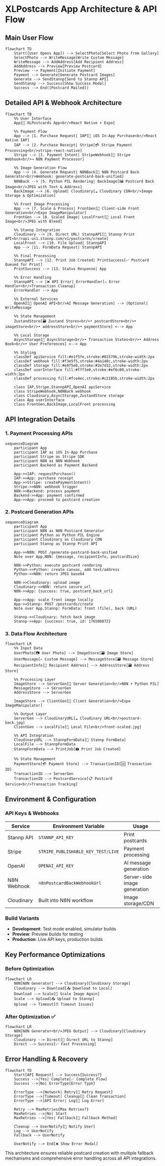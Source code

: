 # XLPostcards App Architecture & API Flow

## Main User Flow

```mermaid
flowchart TD
    Start([User Opens App]) --> SelectPhoto[Select Photo from Gallery]
    SelectPhoto --> WriteMessage[Write Custom Message]
    WriteMessage --> AddAddress[Add Recipient Address]
    AddAddress --> Preview[Preview Postcard]
    Preview --> Payment[Initiate Payment]
    Payment --> Generate[Generate Postcard Images]
    Generate --> SendStannp[Send to Stannp API]
    SendStannp --> Success[Show Success Modal]
    Success --> End([Postcard Mailed])
```

## Detailed API & Webhook Architecture

```mermaid
flowchart TB
    %% User Interface
    App[📱 XLPostcards App<br/>React Native + Expo] 
    
    %% Payment Flow
    App --> |1. Purchase Request| IAP[🍎 iOS In-App Purchase<br/>React Native IAP]
    IAP --> |2. Purchase Receipt| Stripe[💳 Stripe Payment Processing<br/>stripe-react-native]
    Stripe --> |3. Payment Intent| StripeWebhook[🔗 Stripe Webhook<br/>→ N8N Payment Processor]
    
    %% Image Generation Flow  
    App --> |4. Generate Request| N8NBack[🎨 N8N Postcard Back Generator<br/>Webhook: generate-postcard-back-unified]
    N8NBack --> |5. Python PIL Rendering| BackImage[🖼️ Postcard Back Image<br/>JPEG with Text & Address]
    BackImage --> |6. Upload| Cloudinary[☁️ Cloudinary CDN<br/>Image Storage & Optimization]
    
    %% Front Image Processing
    App --> |7. Scale & Process| FrontGen[🔧 Client-side Front Generation<br/>Expo ImageManipulator]
    FrontGen --> |8. Scaled Image| LocalFront[📁 Local Front Image<br/>JPEG with Bleed]
    
    %% Stannp Integration
    Cloudinary --> |9. Direct URL| StannpAPI[📮 Stannp Print API<br/>api-us1.stannp.com/v1/postcards/create]
    LocalFront --> |10. File Upload| StannpAPI
    App --> |11. FormData Request| StannpAPI
    
    %% Final Processing
    StannpAPI --> |12. Print Job Created| PrintSuccess[✅ Postcard Queued for Print]
    PrintSuccess --> |13. Status Response| App
    
    %% Error Handling
    StannpAPI --> |❌ API Error| ErrorHandler[⚠️ Error Handler<br/>Transaction Cleanup]
    ErrorHandler --> App
    
    %% External Services
    OpenAI[🤖 OpenAI API<br/>AI Message Generation] --> |Optional| WriteMessage
    
    %% State Management
    ZustandStore[🗃️ Zustand Stores<br/>• postcardStore<br/>• imageStore<br/>• addressStore<br/>• paymentStore] <--> App
    
    %% Local Storage
    AsyncStorage[💾 AsyncStorage<br/>• Transaction States<br/>• Address Book<br/>• User Preferences] <--> App

    %% Styling
    classDef apiService fill:#e1f5fe,stroke:#01579b,stroke-width:2px
    classDef webhook fill:#f3e5f5,stroke:#4a148c,stroke-width:2px  
    classDef storage fill:#e8f5e8,stroke:#2e7d32,stroke-width:2px
    classDef userInterface fill:#fff3e0,stroke:#ef6c00,stroke-width:2px
    classDef processing fill:#fce4ec,stroke:#c2185b,stroke-width:2px
    
    class IAP,Stripe,StannpAPI,OpenAI apiService
    class StripeWebhook,N8NBack webhook
    class Cloudinary,AsyncStorage,ZustandStore storage
    class App userInterface  
    class FrontGen,BackImage,LocalFront processing
```

## API Integration Details

### 1. **Payment Processing APIs**
```mermaid
sequenceDiagram
    participant App
    participant IAP as iOS In-App Purchase
    participant Stripe as Stripe SDK
    participant N8N as N8N Webhook
    participant Backend as Payment Backend
    
    App->>IAP: requestPurchase()
    IAP->>App: purchase receipt
    App->>Stripe: createPaymentIntent()
    Stripe->>N8N: webhook trigger
    N8N->>Backend: process payment
    Backend->>App: payment confirmed
    App->>App: proceed to postcard creation
```

### 2. **Postcard Generation APIs**
```mermaid
sequenceDiagram
    participant App
    participant N8N as N8N Postcard Generator
    participant Python as Python PIL Engine
    participant Cloudinary as Cloudinary CDN
    participant Stannp as Stannp Print API
    
    App->>N8N: POST /generate-postcard-back-unified
    Note over App,N8N: {message, recipientInfo, postcardSize}
    
    N8N->>Python: execute postcard rendering
    Python->>Python: create canvas, add text/address
    Python->>N8N: return JPEG base64
    
    N8N->>Cloudinary: upload image
    Cloudinary->>N8N: return secure_url
    N8N->>App: {success: true, postcard_back_url}
    
    App->>App: scale front image locally
    App->>Stannp: POST /postcards/create
    Note over App,Stannp: FormData: front (file), back (URL)
    
    Stannp->>Cloudinary: fetch back image
    Stannp->>App: {success: true, id: 176508872}
```

### 3. **Data Flow Architecture**
```mermaid
flowchart LR
    %% Input Data
    UserPhoto[📷 User Photo] --> ImageStore[🗃️ Image Store]
    UserMessage[✍️ Custom Message] --> MessageStore[🗃️ Message Store] 
    RecipientInfo[📮 Recipient Address] --> AddressStore[🗃️ Address Store]
    
    %% Processing Layer
    ImageStore --> ServerGen[🎨 Server Generation<br/>N8N + Python PIL]
    MessageStore --> ServerGen
    AddressStore --> ServerGen
    
    ImageStore --> ClientGen[🔧 Client Generation<br/>Expo ImageManipulator]
    
    %% Output Layer
    ServerGen --> CloudinaryURL[☁️ Cloudinary URL<br/>postcard-back.jpg]
    ClientGen --> LocalFile[📁 Local File<br/>front-scaled.jpg]
    
    %% API Integration
    CloudinaryURL --> StannpFormData[📮 Stannp FormData]
    LocalFile --> StannpFormData
    StannpFormData --> PrintJob[🖨️ Print Job Created]
    
    %% State Management
    PaymentStore[💳 Payment Store] --> TransactionID[🆔 Transaction ID]
    TransactionID --> ServerGen
    TransactionID --> PostcardService[📋 Postcard Service<br/>Transaction Tracking]
```

## Environment & Configuration

### **API Keys & Webhooks**
| Service | Environment Variable | Usage |
|---------|---------------------|-------|
| Stannp API | `STANNP_API_KEY` | Print postcards |
| Stripe | `STRIPE_PUBLISHABLE_KEY_TEST/LIVE` | Payment processing |
| OpenAI | `OPENAI_API_KEY` | AI message generation |
| N8N Webhook | `n8nPostcardBackWebhookUrl` | Server-side image generation |
| Cloudinary | Built into N8N workflow | Image storage/CDN |

### **Build Variants**
- **Development**: Test mode enabled, simulator builds
- **Preview**: Preview builds for testing  
- **Production**: Live API keys, production builds

## Key Performance Optimizations

### **Before Optimization**
```mermaid
flowchart LR
    N8N[N8N Generator] --> Cloudinary[Cloudinary Storage]
    Cloudinary --> Download[📥 Download to Local]
    Download --> Scale[🔄 Scale Image Again]  
    Scale --> Upload[📤 Upload to Stannp]
    Upload --> Timeout[⏰ Timeout Issues]
```

### **After Optimization** ✅
```mermaid
flowchart LR
    N8N[N8N Generator<br/>JPEG Output] --> Cloudinary[Cloudinary Storage]
    Cloudinary --> Direct[🔗 Direct URL to Stannp]
    Direct --> Success[✅ Fast Processing]
```

## Error Handling & Recovery

```mermaid
flowchart TD
    Start[API Request] --> Success{Success?}
    Success -->|Yes| Complete[✅ Complete Flow]
    Success -->|No| ErrorType{Error Type}
    
    ErrorType -->|Network| Retry[🔄 Retry Request]
    ErrorType -->|Timeout| Cleanup[🧹 Clean Transaction]  
    ErrorType -->|API Error| Log[📝 Log Error]
    
    Retry --> MaxRetries{Max Retries?}
    MaxRetries -->|No| Start
    MaxRetries -->|Yes| Fallback[🔀 Fallback Method]
    
    Cleanup --> UserNotify[📱 Notify User]
    Log --> UserNotify
    Fallback --> UserNotify
    
    UserNotify --> End[❌ Show Error Modal]
```

This architecture ensures reliable postcard creation with multiple fallback mechanisms and comprehensive error handling across all API integrations.
